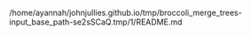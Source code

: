 /home/ayannah/johnjullies.github.io/tmp/broccoli_merge_trees-input_base_path-se2sSCaQ.tmp/1/README.md